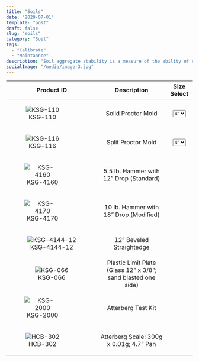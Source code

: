 ```yaml
---
title: "Soils"
date: "2020-07-01"
template: "post"
draft: false
slug: "soils"
category: "Soil"
tags:
  - "Calibrate"
  - "Maintannce"
description: "Soil aggregate stability is a measure of the ability of soil aggregates to resist degradation when exposed to external forces."
socialImage: "/media/image-3.jpg"
---
```



|    Product ID     |    Description     |   Size Select   |
|:-----------------:|:------------------:|:---------------:|
| <figure style="width: 100px"><img src="/media/soils/ksg-110.jpg" alt="KSG-110"><figcaption>KSG-110</figure> |  Solid Proctor Mold | <select name="Size"><option value="solid-proctor-mold-4">4"</option><option value="solid-proctor-mold-6">6"</option></select> |
| <figure style="width: 100px"><img src="/media/soils/ksg-116.jpg" alt="KSG-116"><figcaption>KSG-116</figure> |  Split Proctor Mold | <select name="Size"><option value="solid-proctor-mold-4">4"</option><option value="solid-proctor-mold-6">6"</option></select> |
| <figure style="width: 100px"><img src="/media/soils/ksg-4160.jpg" alt="KSG-4160"><figcaption>KSG-4160</figure> | 5.5 lb. Hammer with 12” Drop (Standard) |
| <figure style="width: 100px"><img src="/media/soils/ksg-4160.jpg" alt="KSG-4170"><figcaption>KSG-4170</figure> | 10 lb. Hammer with 18” Drop (Modified) |
| <figure style="width: 150px"><img src="/media/soils/ksg-4144-12.jpg" alt="KSG-4144-12"><figcaption>KSG-4144-12</figure> | 12” Beveled Straightedge |
| <figure style="width: 150px"><img src="/media/soils/ksg-066.jpg" alt="KSG-066"><figcaption>KSG-066</figure> | Plastic Limit Plate (Glass 12” x 3/8”; sand blasted one side) |
| <figure style="width: 100px"><img src="/media/soils/ksg-2000.jpg" alt="KSG-2000"><figcaption>KSG-2000</figure> | Atterberg Test Kit |
| <figure style="width: 100px"><img src="/media/soils/hcb-302.jpg" alt="HCB-302"><figcaption>HCB-302</figure> | Atterberg Scale: 300g x 0.01g;  4.7” Pan |